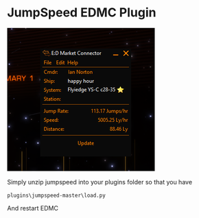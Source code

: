 # JumpSpeed EDMC Plugin

![In-game Screenshot](jumpspeed.png)

Simply unzip jumpspeed into your plugins folder so that you have

```
plugins\jumpspeed-master\load.py
```

And restart EDMC